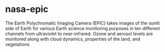 # nasa-epic
The Earth Polychromatic Imaging Camera (EPIC) takes images of the sunlit side of Earth for various Earth science monitoring purposes in ten different channels from ultraviolet to near-infrared. Ozone and aerosol levels are monitored along with cloud dynamics, properties of the land, and vegetations
